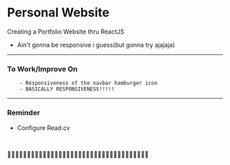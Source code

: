 # Personal Website

Creating a Portfolio Website thru ReactJS
- Ain't gonna be responsive i guess(but gonna try ajajaja)
---
### To Work/Improve On
```
    - Responsiveness of the navbar hamburger icon
    - BASICALLY RESPONSIVENESS!!!!!
```
---
### Reminder
- Configure Read.cv
<br/>

🚧🚧🚧🚧🚧🚧🚧🚧🚧🚧🚧🚧🚧🚧🚧🚧🚧🚧🚧🚧🚧🚧🚧🚧🚧🚧🚧🚧🚧🚧🚧🚧🚧🚧🚧🚧
